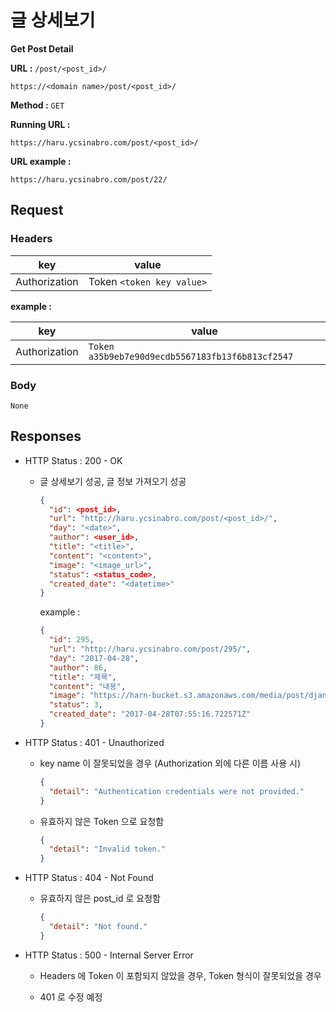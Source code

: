 # 글 상세보기

**Get Post Detail**

**URL :** `/post/<post_id>/`

`https://<domain name>/post/<post_id>/`

**Method :** `GET`

**Running URL :**

`https://haru.ycsinabro.com/post/<post_id>/`

**URL example :**

`https://haru.ycsinabro.com/post/22/`

## Request

### Headers

key           | value
------------- | -------------------------
Authorization | Token `<token key value>`

**example :**

key           | value
------------- | ------------------------------------------------
Authorization | `Token a35b9eb7e90d9ecdb5567183fb13f6b813cf2547`

### Body

`None`

## Responses

- HTTP Status : 200 - OK

  - 글 상세보기 성공, 글 정보 가져오기 성공

    ```json
    {
      "id": <post_id>,
      "url": "http://haru.ycsinabro.com/post/<post_id>/",
      "day": "<date>",
      "author": <user_id>,
      "title": "<title>",
      "content": "<content>",
      "image": "<image_url>",
      "status": <status_code>,
      "created_date": "<datetime>"
    }
    ```

    example :

    ```json
    {
      "id": 295,
      "url": "http://haru.ycsinabro.com/post/295/",
      "day": "2017-04-28",
      "author": 86,
      "title": "제목",
      "content": "내용",
      "image": "https://harn-bucket.s3.amazonaws.com/media/post/django_SxCcgMn.jpg",
      "status": 3,
      "created_date": "2017-04-28T07:55:16.722571Z"
    }
    ```

- HTTP Status : 401 - Unauthorized

  - key name 이 잘못되었을 경우 (Authorization 외에 다른 이름 사용 시)

    ```json
    {
      "detail": "Authentication credentials were not provided."
    }
    ```

  - 유효하지 않은 Token 으로 요청함

    ```json
    {
      "detail": "Invalid token."
    }
    ```

- HTTP Status : 404 - Not Found

  - 유효하지 않은 post_id 로 요청함

    ```json
    {
      "detail": "Not found."
    }
    ```

- HTTP Status : 500 - Internal Server Error

  - Headers 에 Token 이 포함되지 않았을 경우, Token 형식이 잘못되었을 경우

  - 401 로 수정 예정
